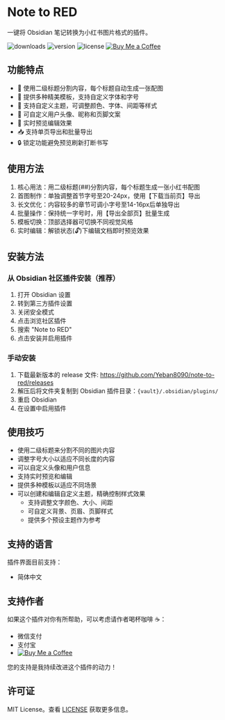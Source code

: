 # Note to RED
一键将 Obsidian 笔记转换为小红书图片格式的插件。

![downloads](https://img.shields.io/badge/downloads-1K-brightgreen) ![version](https://img.shields.io/badge/version-1.0.5-blue) ![license](https://img.shields.io/badge/license-MIT-green) [![Buy Me a Coffee](https://img.shields.io/badge/Buy%20Me%20a%20Coffee-支持作者-yellow)](https://ko-fi.com/bruceyeban)

## 功能特点
- 📝 使用二级标题分割内容，每个标题自动生成一张配图
- 🎨 提供多种精美模板，支持自定义字体和字号
- 🎯 支持自定义主题，可调整颜色、字体、间距等样式
- 👤 可自定义用户头像、昵称和页脚文案
- 🔄 实时预览编辑效果
- 📥 支持单页导出和批量导出
- 🔒 锁定功能避免预览刷新打断书写

## 使用方法
1. 核心用法：用二级标题(##)分割内容，每个标题生成一张小红书配图
2. 首图制作：单独调整首节字号至20-24px，使用【下载当前页】导出
3. 长文优化：内容较多的章节可调小字号至14-16px后单独导出
4. 批量操作：保持统一字号时，用【导出全部页】批量生成
5. 模板切换：顶部选择器可切换不同视觉风格
6. 实时编辑：解锁状态(🔓)下编辑文档即时预览效果

## 安装方法
### 从 Obsidian 社区插件安装（推荐）
1. 打开 Obsidian 设置
2. 转到第三方插件设置
3. 关闭安全模式
4. 点击浏览社区插件
5. 搜索 "Note to RED"
6. 点击安装并启用插件

### 手动安装
1. 下载最新版本的 release 文件: https://github.com/Yeban8090/note-to-red/releases
2. 解压后将文件夹复制到 Obsidian 插件目录：`{vault}/.obsidian/plugins/`
3. 重启 Obsidian
4. 在设置中启用插件

## 使用技巧
- 使用二级标题来分割不同的图片内容
- 调整字号大小以适应不同长度的内容
- 可以自定义头像和用户信息
- 支持实时预览和编辑
- 提供多种模板以适应不同场景
- 可以创建和编辑自定义主题，精确控制样式效果
  - 支持调整文字颜色、大小、间距
  - 可自定义背景、页眉、页脚样式
  - 提供多个预设主题作为参考

## 支持的语言
插件界面目前支持：
- 简体中文

## 支持作者
如果这个插件对你有所帮助，可以考虑请作者喝杯咖啡 ☕：
- 微信支付
- 支付宝
- [![Buy Me a Coffee](https://img.shields.io/badge/Buy%20Me%20a%20Coffee-支持作者-yellow)](https://ko-fi.com/bruceyeban)

您的支持是我持续改进这个插件的动力！

## 许可证
MIT License。查看 [LICENSE](LICENSE) 获取更多信息。
